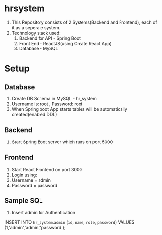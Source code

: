 # hrsystem
1) This Repository consists of 2 Systems(Backend and Frontend), each of it as a seperate system.
2) Technology stack used:
   1) Backend for API - Spring Boot
   2) Front End - ReactJS(using Create React App)
   3) Database - MySQL
   
# Setup

Database
--------
1) Create DB Schema in MySQL - hr_system
2) Username is: root , Password: root
3) When Spring boot App starts tables will be automatically created(enabled DDL)

Backend
-------
1) Start Spring Boot server which runs on port 5000

Frontend
--------
1) Start React Frontend on port 3000
2) Login using:
  1) Username = admin
  2) Password = password

Sample SQL
---------
1) Insert admin for Authentication

INSERT INTO `hr_system`.`admin`
(`id`,
`name`,
`role`,
`password`)
VALUES
(1,'admin','admin','password');
